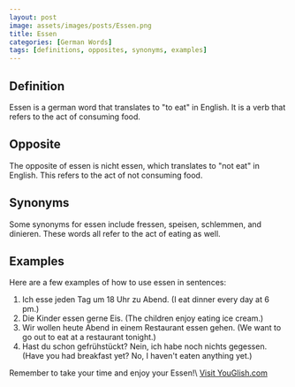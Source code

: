 ```yaml
---
layout: post
image: assets/images/posts/Essen.png
title: Essen
categories: [German Words]
tags: [definitions, opposites, synonyms, examples]
---
```


## Definition
Essen is a german word that translates to "to eat" in English. It is a verb that refers to the act of consuming food.

## Opposite
The opposite of essen is nicht essen, which translates to "not eat" in English. This refers to the act of not consuming food.

## Synonyms
Some synonyms for essen include fressen, speisen, schlemmen, and dinieren. These words all refer to the act of eating as well.

## Examples
Here are a few examples of how to use essen in sentences:

1. Ich esse jeden Tag um 18 Uhr zu Abend. (I eat dinner every day at 6 pm.)
2. Die Kinder essen gerne Eis. (The children enjoy eating ice cream.)
3. Wir wollen heute Abend in einem Restaurant essen gehen. (We want to go out to eat at a restaurant tonight.)
4. Hast du schon gefrühstückt? Nein, ich habe noch nichts gegessen. (Have you had breakfast yet? No, I haven't eaten anything yet.)

Remember to take your time and enjoy your Essen!\ <a id="yg-widget-0" class="youglish-widget" data-query="Essen" data-lang="german" data-components="8412" data-auto-start="0" data-bkg-color="theme_light" data-title="How%20to%20pronounce%20Essen%20in%20German"  rel="nofollow" href="https://youglish.com">Visit YouGlish.com</a><script async src="https://youglish.com/public/emb/widget.js" charset="utf-8"></script>